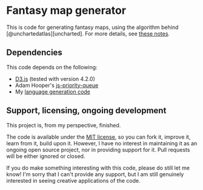 # Fantasy map generator

This is code for generating fantasy maps, using the algorithm behind [@unchartedatlas][uncharted]. For more details, see [these notes][notes].

## Dependencies

This code depends on the following:

 * [D3.js][d3] (tested with version 4.2.0)
 * Adam Hooper's [js-priority-queue][priority]
 * My [language generation code][language]

## Support, licensing, ongoing development

This project is, from my perspective, finished.

The code is available under the [MIT license][license], so you can fork it,
improve it, learn from it, build upon it. However, I have no interest in
maintaining it as an ongoing open source project, nor in providing support for
it. Pull requests will be either ignored or closed.

If you do make something interesting with this code, please do still let me know! I'm sorry that I can't provide any support, but I am still genuinely interested in seeing creative applications of the code.


[notes]: https://mewo2.com/notes/terrain/
[language]: https://github.com/mewo2/naming-language/
[priority]: https://github.com/adamhooper/js-priority-queue
[d3]: https://d3js.org/
[license]: https://github.com/mewo2/terrain/blob/master/LICENSE.md
